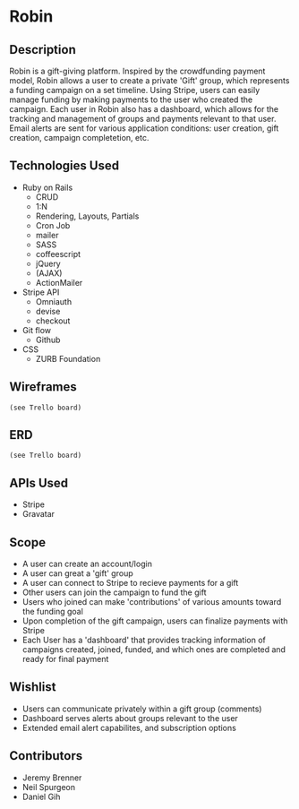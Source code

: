 # Robin

## Description
Robin is a gift-giving platform. Inspired by the crowdfunding payment model, Robin allows a user to create a private 'Gift' group, which represents a funding campaign on a set timeline. Using Stripe, users can easily manage funding by making payments to the user who created the campaign. Each user in Robin also has a dashboard, which allows for the tracking and management of groups and payments relevant to that user. Email alerts are sent for various application conditions: user creation, gift creation, campaign completetion, etc.

## Technologies Used
- Ruby on Rails
  - CRUD
  - 1:N
  - Rendering, Layouts, Partials
  - Cron Job
  - mailer
  - SASS
  - coffeescript
  - jQuery
  - (AJAX)
  - ActionMailer
- Stripe API
  - Omniauth
  - devise
  - checkout
- Git flow
  - Github
- CSS
  - ZURB Foundation

## Wireframes
    
    (see Trello board)

## ERD

    (see Trello board)

## APIs Used
- Stripe
- Gravatar

## Scope
- A user can create an account/login
- A user can great a 'gift' group
- A user can connect to Stripe to recieve payments for a gift
- Other users can join the campaign to fund the gift
- Users who joined can make 'contributions' of various amounts toward the funding goal
- Upon completion of the gift campaign, users can finalize payments with Stripe
- Each User has a 'dashboard' that provides tracking information of campaigns created, joined, funded, and which ones are completed and ready for final payment


## Wishlist
- Users can communicate privately within a gift group (comments)
- Dashboard serves alerts about groups relevant to the user
- Extended email alert capabilites, and subscription options


## Contributors

* Jeremy Brenner
* Neil Spurgeon
* Daniel Gih

